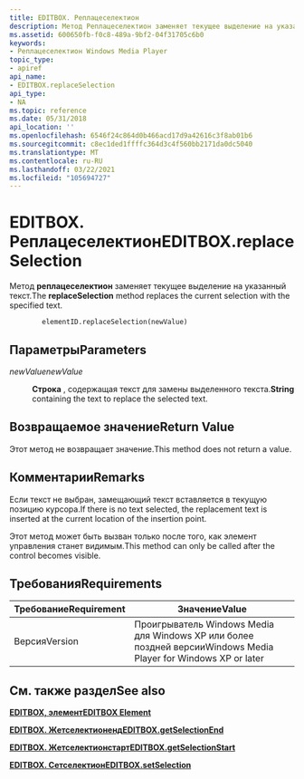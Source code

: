 ```yaml
---
title: EDITBOX. Реплацеселектион
description: Метод Реплацеселектион заменяет текущее выделение на указанный текст.
ms.assetid: 600650fb-f0c8-489a-9bf2-04f31705c6b0
keywords:
- Реплацеселектион Windows Media Player
topic_type:
- apiref
api_name:
- EDITBOX.replaceSelection
api_type:
- NA
ms.topic: reference
ms.date: 05/31/2018
api_location: ''
ms.openlocfilehash: 6546f24c864d0b466acd17d9a42616c3f8ab01b6
ms.sourcegitcommit: c8ec1ded1ffffc364d3c4f560bb2171da0dc5040
ms.translationtype: MT
ms.contentlocale: ru-RU
ms.lasthandoff: 03/22/2021
ms.locfileid: "105694727"
---
```

# <a name="editboxreplaceselection"></a><span data-ttu-id="b77b7-104">EDITBOX. Реплацеселектион</span><span class="sxs-lookup"><span data-stu-id="b77b7-104">EDITBOX.replaceSelection</span></span>

<span data-ttu-id="b77b7-105">Метод **реплацеселектион** заменяет текущее выделение на указанный текст.</span><span class="sxs-lookup"><span data-stu-id="b77b7-105">The **replaceSelection** method replaces the current selection with the specified text.</span></span>

``` syntax
        elementID.replaceSelection(newValue)
```

## <a name="parameters"></a><span data-ttu-id="b77b7-106">Параметры</span><span class="sxs-lookup"><span data-stu-id="b77b7-106">Parameters</span></span>

<dl> <dt>

<span data-ttu-id="b77b7-107"><span id="newValue"></span><span id="newvalue"></span><span id="NEWVALUE"></span>*newValue*</span><span class="sxs-lookup"><span data-stu-id="b77b7-107"><span id="newValue"></span><span id="newvalue"></span><span id="NEWVALUE"></span>*newValue*</span></span>
</dt> <dd>

<span data-ttu-id="b77b7-108">**Строка** , содержащая текст для замены выделенного текста.</span><span class="sxs-lookup"><span data-stu-id="b77b7-108">**String** containing the text to replace the selected text.</span></span>

</dd> </dl>

## <a name="return-value"></a><span data-ttu-id="b77b7-109">Возвращаемое значение</span><span class="sxs-lookup"><span data-stu-id="b77b7-109">Return Value</span></span>

<span data-ttu-id="b77b7-110">Этот метод не возвращает значение.</span><span class="sxs-lookup"><span data-stu-id="b77b7-110">This method does not return a value.</span></span>

## <a name="remarks"></a><span data-ttu-id="b77b7-111">Комментарии</span><span class="sxs-lookup"><span data-stu-id="b77b7-111">Remarks</span></span>

<span data-ttu-id="b77b7-112">Если текст не выбран, замещающий текст вставляется в текущую позицию курсора.</span><span class="sxs-lookup"><span data-stu-id="b77b7-112">If there is no text selected, the replacement text is inserted at the current location of the insertion point.</span></span>

<span data-ttu-id="b77b7-113">Этот метод может быть вызван только после того, как элемент управления станет видимым.</span><span class="sxs-lookup"><span data-stu-id="b77b7-113">This method can only be called after the control becomes visible.</span></span>

## <a name="requirements"></a><span data-ttu-id="b77b7-114">Требования</span><span class="sxs-lookup"><span data-stu-id="b77b7-114">Requirements</span></span>



| <span data-ttu-id="b77b7-115">Требование</span><span class="sxs-lookup"><span data-stu-id="b77b7-115">Requirement</span></span> | <span data-ttu-id="b77b7-116">Значение</span><span class="sxs-lookup"><span data-stu-id="b77b7-116">Value</span></span> |
|--------------------|---------------------------------------------------------|
| <span data-ttu-id="b77b7-117">Версия</span><span class="sxs-lookup"><span data-stu-id="b77b7-117">Version</span></span><br/> | <span data-ttu-id="b77b7-118">Проигрыватель Windows Media для Windows XP или более поздней версии</span><span class="sxs-lookup"><span data-stu-id="b77b7-118">Windows Media Player for Windows XP or later</span></span><br/> |



## <a name="see-also"></a><span data-ttu-id="b77b7-119">См. также раздел</span><span class="sxs-lookup"><span data-stu-id="b77b7-119">See also</span></span>

<dl> <dt>

[<span data-ttu-id="b77b7-120">**EDITBOX, элемент**</span><span class="sxs-lookup"><span data-stu-id="b77b7-120">**EDITBOX Element**</span></span>](editbox-element.md)
</dt> <dt>

[<span data-ttu-id="b77b7-121">**EDITBOX. Жетселектионенд**</span><span class="sxs-lookup"><span data-stu-id="b77b7-121">**EDITBOX.getSelectionEnd**</span></span>](editbox-getselectionend.md)
</dt> <dt>

[<span data-ttu-id="b77b7-122">**EDITBOX. Жетселектионстарт**</span><span class="sxs-lookup"><span data-stu-id="b77b7-122">**EDITBOX.getSelectionStart**</span></span>](editbox-getselectionstart.md)
</dt> <dt>

[<span data-ttu-id="b77b7-123">**EDITBOX. Сетселектион**</span><span class="sxs-lookup"><span data-stu-id="b77b7-123">**EDITBOX.setSelection**</span></span>](editbox-setselection.md)
</dt> </dl>

 

 





